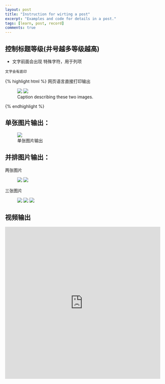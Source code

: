 ```yaml
---
layout: post
title: "Instruction for wirting a post"
excerpt: "Examples and code for details in a post."
tags: [learn, post, record]
comments: true
---
```




## 控制标题等级(井号越多等级越高)

* 文字前面会出现 特殊字符，用于列项

`文字会有底印`

{% highlight html %}
网页语言直接打印输出
<figure class="half">
    <a href="/images/image-filename-1-large.jpg"><img src="/images/image-filename-1.jpg"></a>
    <a href="/images/image-filename-2-large.jpg"><img src="/images/image-filename-2.jpg"></a>
    <figcaption>Caption describing these two images.</figcaption>
</figure>
{% endhighlight %}


## 单张图片输出：
<figure>
	<a href="http://ww1.sinaimg.cn/mw600/6c92090djw1elvvz6zsg3j20ph0o7goo.jpg"><img src="http://ww1.sinaimg.cn/mw600/6c92090djw1elvvz6zsg3j20ph0o7goo.jpg"></a>
	<figcaption>单张图片输出</figcaption>
</figure>

## 并排图片输出：
两张图片
<figure class="half">
	<a href="http://www.patent-cn.com/wp-content/uploads/2014/10/20141028220.jpg"><img src="http://www.patent-cn.com/wp-content/uploads/2014/10/20141028220.jpg"></a>
	<a href="http://www.patent-cn.com/wp-content/uploads/2014/10/20141028227.jpg"><img src="http://www.patent-cn.com/wp-content/uploads/2014/10/20141028227.jpg"></a>
</figure>

三张图片
<figure class="third">
	<img src="http://www.patent-cn.com/wp-content/uploads/2014/10/20141020211.jpg">
	<img src="http://www.patent-cn.com/wp-content/uploads/2014/10/20141020214.jpg">
	<img src="http://www.patent-cn.com/wp-content/uploads/2014/10/20141020212.jpg">
</figure>



##  视频输出
<iframe height="498" width="510" src="http://player.youku.com/embed/XNDIzOTMyMTUy" frameborder="0"></iframe>
